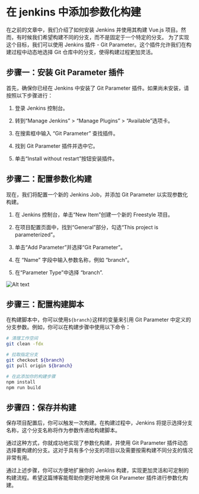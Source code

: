 # 在 jenkins 中添加参数化构建

在之前的文章中，我们介绍了如何安装 Jenkins 并使用其构建 Vue.js 项目。然而，有时候我们希望构建不同的分支，而不是固定于一个特定的分支。
为了实现这个目标，我们可以使用 Jenkins 插件 - Git Parameter。这个插件允许我们在构建过程中动态地选择 Git 仓库中的分支，使得构建过程更加灵活。

## 步骤一：安装 Git Parameter 插件

首先，确保你已经在 Jenkins 中安装了 Git Parameter 插件。如果尚未安装，请按照以下步骤进行：

1. 登录 Jenkins 控制台。

2. 转到“Manage Jenkins” > “Manage Plugins” > “Available”选项卡。

3. 在搜索框中输入 “Git Parameter” 查找插件。

4. 找到 Git Parameter 插件并选中它。

5. 单击“Install without restart”按钮安装插件。

## 步骤二：配置参数化构建

现在，我们将配置一个新的 Jenkins Job，并添加 Git Parameter 以实现参数化构建。

1. 在 Jenkins 控制台，单击“New Item”创建一个新的 Freestyle 项目。

2. 在项目配置页面中，找到“General”部分，勾选“This project is parameterized”。

3. 单击“Add Parameter”并选择“Git Parameter”。

4. 在 “Name” 字段中输入参数名称，例如 “branch”。

5. 在“Parameter Type”中选择 “branch”.

![Alt text](/images/other/jenkins-plugin-git-params/image.png)

## 步骤三：配置构建脚本

在构建脚本中，你可以使用`${branch}`这样的变量来引用 Git Parameter 中定义的分支参数。例如，你可以在构建步骤中使用以下命令：

```bash
# 清理工作空间
git clean -fdx

# 拉取指定分支
git checkout ${branch}
git pull origin ${branch}

# 在此添加你的构建步骤
npm install
npm run build
```

## 步骤四：保存并构建

保存项目配置后，你可以触发一次构建。在构建过程中，Jenkins 将提示选择分支名称，这个分支名称将作为参数传递给构建脚本。

通过这种方式，你就成功地实现了参数化构建，并使用 Git Parameter 插件动态选择要构建的分支。这对于具有多个分支的项目以及需要按需构建不同分支的情况非常有用。

通过上述步骤，你可以方便地扩展你的 Jenkins 构建，实现更加灵活和可定制的构建流程。希望这篇博客能帮助你更好地使用 Git Parameter 插件进行参数化构建。
